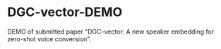 # DGC-vector-DEMO
DEMO of submitted paper "DGC-vector: A new speaker embedding for zero-shot voice conversion".

